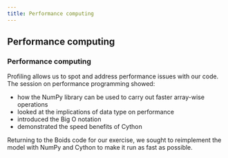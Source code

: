 ```yaml
---
title: Performance computing
---
```

## Performance computing

### Performance computing

Profiling allows us to spot and address performance issues with our code. The session on performance programming showed: 

* how the NumPy library can be used to carry out faster array-wise operations
* looked at the implications of data type on performance
* introduced the Big O notation
* demonstrated the speed benefits of Cython

Returning to the Boids code for our exercise, we sought to reimplement the model with NumPy and Cython to make it run as fast as possible.